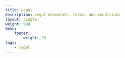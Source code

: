 ```yaml
---
title: Legal
description: Legal documents, terms, and conditions
layout: single
weight: 900
menu:
    footer:
        weight: 20
tags:
    - legal
---
```

